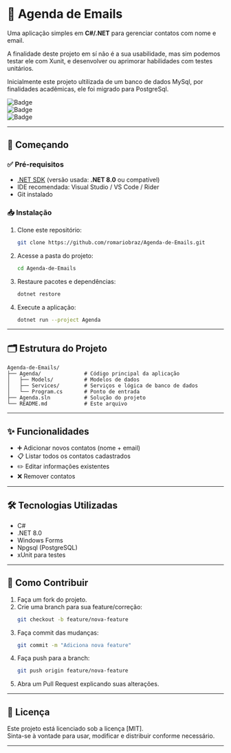 # 📧 Agenda de Emails

Uma aplicação simples em **C#/.NET** para gerenciar contatos com nome e email.

A finalidade deste projeto em sí não é a sua usabilidade, mas sim podemos testar ele com Xunit, e desenvolver ou aprimorar habilidades com testes unitários.

Inicialmente este projeto ultilizada de um banco de dados MySql, por finalidades acadêmicas, ele foi migrado para PostgreSql.

![Badge](https://img.shields.io/badge/status-em%20desenvolvimento-yellow)  
![Badge](https://img.shields.io/badge/.NET-8.0-blue)  
![Badge](https://img.shields.io/badge/license-MIT-green)

---

## 🚀 **Começando**

### ✅ **Pré-requisitos**
- [.NET SDK](https://dotnet.microsoft.com/) (versão usada: **.NET 8.0** ou compatível)  
- IDE recomendada: Visual Studio / VS Code / Rider  
- Git instalado

### 📥 **Instalação**
1. Clone este repositório:  
   ```bash
   git clone https://github.com/romariobraz/Agenda-de-Emails.git
   ```
2. Acesse a pasta do projeto:  
   ```bash
   cd Agenda-de-Emails
   ```
3. Restaure pacotes e dependências:  
   ```bash
   dotnet restore
   ```
4. Execute a aplicação:  
   ```bash
   dotnet run --project Agenda
   ```

---

## 🗂 **Estrutura do Projeto**

```
Agenda-de-Emails/
├── Agenda/              # Código principal da aplicação
│   ├── Models/          # Modelos de dados
│   ├── Services/        # Serviços e lógica de banco de dados
│   └── Program.cs       # Ponto de entrada
├── Agenda.sln           # Solução do projeto
└── README.md            # Este arquivo
```

---

## ✨ **Funcionalidades**
- ➕ Adicionar novos contatos (nome + email)  
- 📋 Listar todos os contatos cadastrados  
- ✏️ Editar informações existentes  
- ❌ Remover contatos  

---

## 🛠 **Tecnologias Utilizadas**
- C#  
- .NET 8.0
- Windows Forms
- Npgsql (PostgreSQL)
- xUnit para testes 

---

## 🤝 **Como Contribuir**
1. Faça um fork do projeto.  
2. Crie uma branch para sua feature/correção:  
   ```bash
   git checkout -b feature/nova-feature
   ```
3. Faça commit das mudanças:  
   ```bash
   git commit -m "Adiciona nova feature"
   ```
4. Faça push para a branch:  
   ```bash
   git push origin feature/nova-feature
   ```
5. Abra um Pull Request explicando suas alterações.
---

## 📄 **Licença**
Este projeto está licenciado sob a licença [MIT].  
Sinta-se à vontade para usar, modificar e distribuir conforme necessário.

---
